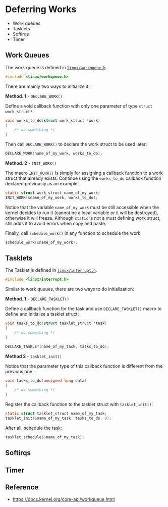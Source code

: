 # Deferring Works

<!--
todo:
differences, when to use which
-->

* Work queues
* Tasklets
* Softirqs
* Timer

## Work Queues

The work queue is defined in  [`linux/workqueue.h`](https://elixir.bootlin.com/linux/v6.1.65/source/include/linux/workqueue.h).

```c
#include <linux/workqueue.h>
```

<!--
* Normal work
* Delayed work
* Deferrable work

System and custom work queue (`schedule_work` and `queue_work`)
-->

There are mainly two ways to initialize it:

**Method. 1** - `DECLARE_WORK()`

Define a void callback function with only one parameter of type `struct work_struct*`:

```c
void works_to_do(struct work_struct *work)
{
	/* do something */
}
```

Then call `DECLARE_WORK()` to declare the work struct to be used later:

```c
DECLARE_WORK(name_of_my_work, works_to_do);
```

**Method. 2** - `INIT_WORK()`

The macro `INIT_WORK()` is simply for assigning a callback function to a work struct that already exists. Continue using the `works_to_do` callback function declared previously as an example:

```c
static struct work_struct name_of_my_work;
INIT_WORK(&name_of_my_work, works_to_do);
```

Notice that the variable `name_of_my_work` must be still accessible when the kernel decides to run it (cannot be a local variable or it will be destroyed), otherwise it will freeze. Although `static` is not a must defining work struct, still adds it to avoid errors when copy and paste.

Finally, call `schedule_work()` in any function to schedule the work:
```c
schedule_work(&name_of_my_work);
```

## Tasklets

The Tasklet is defined in [`linux/interrupt.h`](https://elixir.bootlin.com/linux/v6.1.65/source/include/linux/interrupt.h).

```c
#include <linux/interrupt.h>
```

Similar to work queues, there are two ways to do initialization:

**Method. 1** - `DECLARE_TASKLET()`

Define a callback function for the task and use `DECLARE_TASKLET()` macro to define and initialize a tasklet struct:

```c
void tasks_to_do(struct tasklet_struct *task)
{
	/* do something */
}
```

```c
DECLARE_TASKLET(name_of_my_task, tasks_to_do);
```

**Method 2** - `tasklet_init()`

Notice that the parameter type of this callback function is different from the previous one:

```c
void tasks_to_do(unsigned long data)
{
	/* do something */
}
```

Register the callback function to the tasklet struct with `tasklet_init()`:

```c
static struct tasklet_struct name_of_my_task;
tasklet_init(&name_of_my_task, tasks_to_do, 0);
```

After all, schedule the task:

```c
tasklet_schedule(&name_of_my_task);
```

## Softirqs

## Timer

## Reference

* https://docs.kernel.org/core-api/workqueue.html